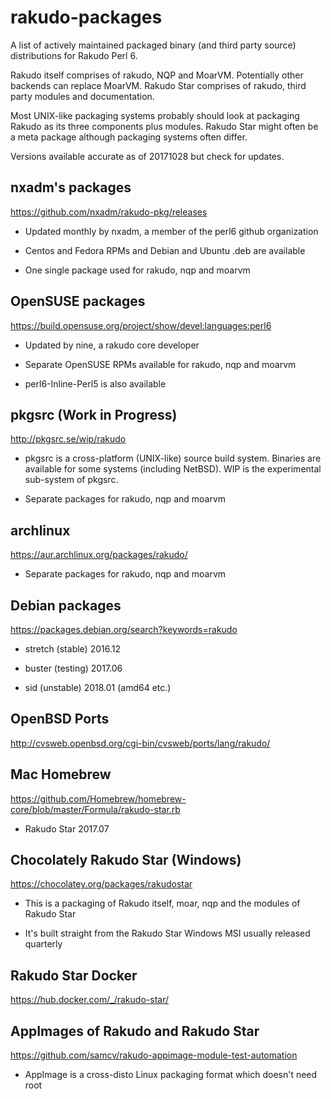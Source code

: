 # rakudo-packages

A list of actively maintained packaged binary (and third party source)
distributions for Rakudo Perl 6. 

Rakudo itself comprises of rakudo, NQP and MoarVM. Potentially other backends
can replace MoarVM.  Rakudo Star comprises of rakudo, third party modules and
documentation.

Most UNIX-like packaging systems probably should look at packaging Rakudo as
its three components plus modules.  Rakudo Star might often be a meta package
although packaging systems often differ.

Versions available accurate as of 20171028 but check for updates.

## nxadm's packages

<https://github.com/nxadm/rakudo-pkg/releases>

* Updated monthly by nxadm, a member of the perl6 github organization

* Centos and Fedora RPMs and Debian and Ubuntu .deb are available

* One single package used for rakudo, nqp and moarvm

## OpenSUSE packages

<https://build.opensuse.org/project/show/devel:languages:perl6>

* Updated by nine, a rakudo core developer

* Separate OpenSUSE RPMs available for rakudo, nqp and moarvm

* perl6-Inline-Perl5 is also available

## pkgsrc (Work in Progress)

<http://pkgsrc.se/wip/rakudo>

* pkgsrc is a cross-platform (UNIX-like) source build system. Binaries are
  available for some systems (including NetBSD). WIP is the experimental
  sub-system of pkgsrc.

* Separate packages for rakudo, nqp and moarvm

## archlinux

<https://aur.archlinux.org/packages/rakudo/>

* Separate packages for rakudo, nqp and moarvm

## Debian packages
<https://packages.debian.org/search?keywords=rakudo>

* stretch (stable) 2016.12

* buster (testing) 2017.06

* sid (unstable) 2018.01 (amd64 etc.)

## OpenBSD Ports

<http://cvsweb.openbsd.org/cgi-bin/cvsweb/ports/lang/rakudo/>

## Mac Homebrew

<https://github.com/Homebrew/homebrew-core/blob/master/Formula/rakudo-star.rb>

* Rakudo Star 2017.07

## Chocolately Rakudo Star (Windows)

<https://chocolatey.org/packages/rakudostar>

* This is a packaging of Rakudo itself, moar, nqp and the modules of Rakudo Star

* It's built straight from the Rakudo Star Windows MSI usually released quarterly

## Rakudo Star Docker

<https://hub.docker.com/_/rakudo-star/>

## AppImages of Rakudo and Rakudo Star

<https://github.com/samcv/rakudo-appimage-module-test-automation>

* AppImage is a cross-disto Linux packaging format which doesn't need root
